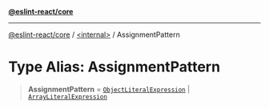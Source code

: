 [**@eslint-react/core**](../../README.md)

***

[@eslint-react/core](../../README.md) / [\<internal\>](../README.md) / AssignmentPattern

# Type Alias: AssignmentPattern

> **AssignmentPattern** = [`ObjectLiteralExpression`](../interfaces/ObjectLiteralExpression.md) \| [`ArrayLiteralExpression`](../interfaces/ArrayLiteralExpression.md)
